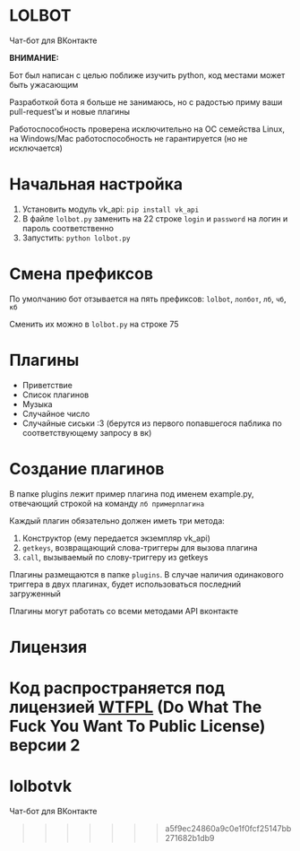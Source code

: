 LOLBOT
========

Чат-бот для ВКонтакте

**ВНИМАНИЕ:**

Бот был написан с целью поближе изучить python, код местами может быть ужасающим

Разработкой бота я больше не занимаюсь, но с радостью приму ваши pull-request'ы и новые плагины

Работоспособность проверена исключительно на ОС семейства Linux, на Windows/Mac работоспособность не гарантируется (но не исключается)

Начальная настройка
========

1. Установить модуль vk_api: `pip install vk_api`
2. В файле `lolbot.py` заменить на 22 строке `login` и `password` на логин и пароль соответственно
3. Запустить: `python lolbot.py`

Смена префиксов
========

По умолчанию бот отзывается на пять префиксов: `lolbot`, `лолбот`, `лб`, `чб`, `кб`

Сменить их можно в `lolbot.py` на строке 75

Плагины
========

* Приветствие
* Список плагинов
* Музыка
* Случайное число
* Случайные сиськи :3 (берутся из первого попавшегося паблика по соответствующему запросу в вк)

Создание плагинов
========

В папке plugins лежит пример плагина под именем example.py, отвечающий строкой на команду `лб примерплагина`

Каждый плагин обязательно должен иметь три метода:

1. Конструктор (ему передается экземпляр vk_api)
2. `getkeys`, возвращающий слова-триггеры для вызова плагина
3. `call`, вызываемый по слову-триггеру из getkeys

Плагины размещаются в папке `plugins`. В случае наличия одинакового триггера в двух плагинах, будет использоваться последний загруженный

Плагины могут работать со всеми методами API вконтакте

Лицензия
========

Код распространяется под лицензией [WTFPL](https://ru.wikipedia.org/wiki/WTFPL) (Do What The Fuck You Want To Public License) версии 2
=======
lolbotvk
========

Чат-бот для ВКонтакте
>>>>>>> a5f9ec24860a9c0e1f0fcf25147bb271682b1db9
